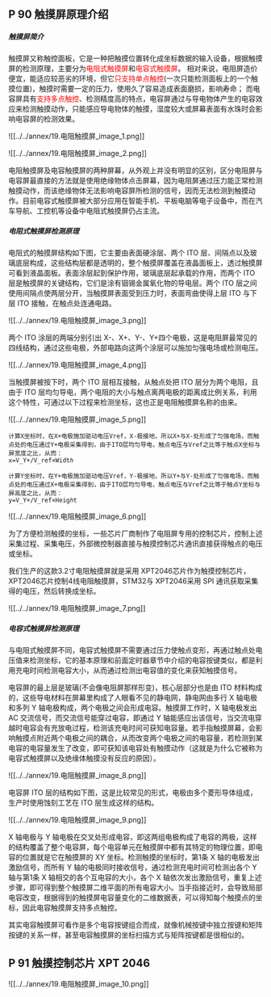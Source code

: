 
## P 90 触摸屏原理介绍

##### 触摸屏简介
触摸屏又称触控面板，它是一种把触摸位置转化成坐标数据的输入设备，根据触摸屏的检测原理，主要分为<font color="#ff0000">电阻式触摸屏</font>和<font color="#ff0000">电容式触摸屏</font>。
相对来说，电阻屏造价便宜，能适应较恶劣的环境，但它<font color="#ff0000">只支持单点触控</font>(一次只能检测面板上的一个触摸位置)，触摸时需要一定的压力，使用久了容易造成表面磨损，影响寿命；
而电容屏具有<font color="#ff0000">支持多点触控</font>、检测精度高的特点，电容屏通过与导电物体产生的电容效应来检测触摸动作，只能感应导电物体的触摸，湿度较大或屏幕表面有水珠时会影响电容屏的检测效果。

![[../../annex/19.电阻触摸屏_image_1.png]]

![[../../annex/19.电阻触摸屏_image_2.png]]

电阻触摸屏及电容触摸屏的两种屏幕，从外观上并没有明显的区别，区分电阻屏与电容屏最直接的方法就是使用绝缘物体点击屏幕，因为电阻屏通过压力能正常检测触摸动作，而该绝缘物体无法影响电容屏所检测的信号，因而无法检测到触摸动作。目前电容式触摸屏被大部分应用在智能手机、平板电脑等电子设备中，而在汽车导航、工控机等设备中电阻式触摸屏仍占主流。

##### 电阻式触摸屏检测原理
电阻式的触摸屏结构如下图，它主要由表面硬涂层、两个 ITO 层、间隔点以及玻璃底层构成，这些结构层都是透明的，整个触摸屏覆盖在液晶面板上，透过触摸屏可看到液晶面板。表面涂层起到保护作用，玻璃底层起承载的作用，而两个 ITO 层是触摸屏的关键结构，它们是涂有铟锡金属氧化物的导电层。两个 ITO 层之间使用间隔点使两层分开，当触摸屏表面受到压力时，表面弯曲使得上层 ITO 与下层 ITO 接触，在触点处连通电路。

![[../../annex/19.电阻触摸屏_image_3.png]]

两个 ITO 涂层的两端分别引出 X-、X+、Y-、Y+四个电极，这是电阻屏最常见的四线结构，通过这些电极，外部电路向这两个涂层可以施加匀强电场或检测电压。

![[../../annex/19.电阻触摸屏_image_4.png]]

当触摸屏被按下时，两个 ITO 层相互接触，从触点处把 ITO 层分为两个电阻，且由于 ITO 层均匀导电，两个电阻的大小与触点离两电极的距离成比例关系，利用这个特性，可通过以下过程来检测坐标，这也正是电阻触摸屏名称的由来。

![[../../annex/19.电阻触摸屏_image_5.png]]

```
计算X坐标时，在X+电极施加驱动电压Vref，X-极接地，所以X+与X-处形成了匀强电场，而触点处的电压通过Y+电极采集得到，由于ITO层均匀导电，触点电压与Vref之比等于触点X坐标与屏宽度之比，从而：
x=V_Y+/V_ref×Widtℎ

计算Y坐标时，在Y+电极施加驱动电压Vref，Y-极接地，所以Y+与Y-处形成了匀强电场，而触点处的电压通过X+电极采集得到，由于ITO层均匀导电，触点电压与Vref之比等于触点Y坐标与屏高度之比，从而：
y=V_Y+/V_ref×Heigℎt

```

![[../../annex/19.电阻触摸屏_image_6.png]]

为了方便检测触摸的坐标，一些芯片厂商制作了电阻屏专用的控制芯片，控制上述采集过程、采集电压，外部微控制器直接与触摸控制芯片通讯直接获得触点的电压或坐标。

我们生产的这款3.2寸电阻触摸屏就是采用 XPT2046芯片作为触摸控制芯片，XPT2046芯片控制4线电阻触摸屏，STM32与 XPT2046采用 SPI 通讯获取采集得的电压，然后转换成坐标。

![[../../annex/19.电阻触摸屏_image_7.png]]


##### 电容式触摸屏检测原理

与电阻式触摸屏不同，电容式触摸屏不需要通过压力使触点变形，再通过触点处电压值来检测坐标，它的基本原理和前面定时器章节中介绍的电容按键类似，都是利用充电时间检测电容大小，从而通过检测出电容值的变化来获知触摸信号。

电容屏的最上层是玻璃(不会像电阻屏那样形变)，核心层部分也是由 ITO 材料构成的，这些导电材料在屏幕里构成了人眼看不见的静电网，静电网由多行 X 轴电极和多列 Y 轴电极构成，两个电极之间会形成电容。触摸屏工作时，X 轴电极发出 AC 交流信号，而交流信号能穿过电容，即通过 Y 轴能感应出该信号，当交流电穿越时电容会有充放电过程，检测该充电时间可获知电容量。若手指触摸屏幕，会影响触摸点附近两个电极之间的耦合，从而改变两个电极之间的电容量，若检测到某电容的电容量发生了改变，即可获知该电容处有触摸动作（这就是为什么它被称为电容式触摸屏以及绝缘体触摸没有反应的原因）。

![[../../annex/19.电阻触摸屏_image_8.png]]

电容屏 ITO 层的结构如下图，这是比较常见的形式，电极由多个菱形导体组成，生产时使用蚀刻工艺在 ITO 层生成这样的结构。

![[../../annex/19.电阻触摸屏_image_9.png]]

X 轴电极与 Y 轴电极在交叉处形成电容，即这两组电极构成了电容的两极，这样的结构覆盖了整个电容屏，每个电容单元在触摸屏中都有其特定的物理位置，即电容的位置就是它在触摸屏的 XY 坐标。检测触摸的坐标时，第1条 X 轴的电极发出激励信号，而所有 Y 轴的电极同时接收信号，通过检测充电时间可检测出各个 Y 轴与第1条 X 轴相交的各个互电容的大小，各个 X 轴依次发出激励信号，重复上述步骤，即可得到整个触摸屏二维平面的所有电容大小。当手指接近时，会导致局部电容改变，根据得到的触摸屏电容量变化的二维数据表，可以得知每个触摸点的坐标，因此电容触摸屏支持多点触控。

其实电容触摸屏可看作是多个电容按键组合而成，就像机械按键中独立按键和矩阵按键的关系一样，甚至电容触摸屏的坐标扫描方式与矩阵按键都是很相似的。



## P 91 触摸控制芯片 XPT 2046


![[../../annex/19.电阻触摸屏_image_10.png]]









































































































































































































